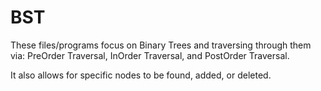 # BST
These files/programs focus on Binary Trees and traversing through them via:
PreOrder Traversal, InOrder Traversal, and PostOrder Traversal.

It also allows for specific nodes to be found, added, or deleted.
